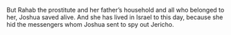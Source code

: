 But Rahab the prostitute and her father’s household and all who belonged to her, Joshua saved alive. And she has lived in Israel to this day, because she hid the messengers whom Joshua sent to spy out Jericho.
